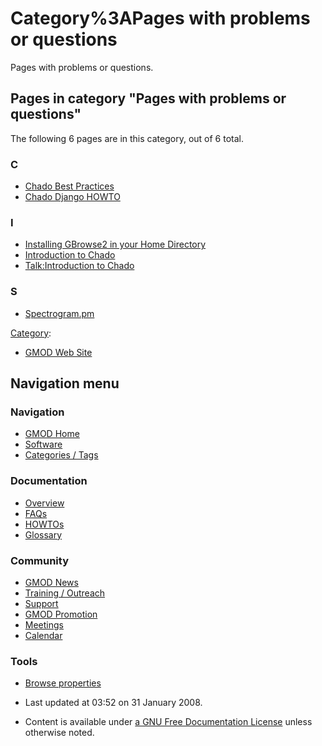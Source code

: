 



<span id="top"></span>




# <span dir="auto">Category%3APages with problems or questions</span>









Pages with problems or questions.


## Pages in category "Pages with problems or questions"

The following 6 pages are in this category, out of 6 total.



### C

- [Chado Best Practices](Chado_Best_Practices "Chado Best Practices")
- [Chado Django HOWTO](Chado_Django_HOWTO "Chado Django HOWTO")

### I

- [Installing GBrowse2 in your Home
  Directory](Installing_GBrowse2_in_your_Home_Directory "Installing GBrowse2 in your Home Directory")
- [Introduction to Chado](Introduction_to_Chado "Introduction to Chado")
- [Talk:Introduction to
  Chado](Talk%3AIntroduction_to_Chado "Talk:Introduction to Chado")

### S

- [Spectrogram.pm](Spectrogram.pm "Spectrogram.pm")







[Category](Special%3ACategories "Special%3ACategories"):

- [GMOD Web Site](Category%3AGMOD_Web_Site "Category%3AGMOD Web Site")






## Navigation menu









### Navigation



- <span id="n-GMOD-Home">[GMOD Home](Main_Page)</span>
- <span id="n-Software">[Software](GMOD_Components)</span>
- <span id="n-Categories-.2F-Tags">[Categories /
  Tags](Categories)</span>




### Documentation



- <span id="n-Overview">[Overview](Overview)</span>
- <span id="n-FAQs">[FAQs](Category%3AFAQ)</span>
- <span id="n-HOWTOs">[HOWTOs](Category%3AHOWTO)</span>
- <span id="n-Glossary">[Glossary](Glossary)</span>




### Community



- <span id="n-GMOD-News">[GMOD News](GMOD_News)</span>
- <span id="n-Training-.2F-Outreach">[Training /
  Outreach](Training_and_Outreach)</span>
- <span id="n-Support">[Support](Support)</span>
- <span id="n-GMOD-Promotion">[GMOD Promotion](GMOD_Promotion)</span>
- <span id="n-Meetings">[Meetings](Meetings)</span>
- <span id="n-Calendar">[Calendar](Calendar)</span>




### Tools

- <span id="t-smwbrowselink"><a href="Special%3ABrowse/Category%3APages_with_problems_or_questions"
  rel="smw-browse">Browse properties</a></span>



- <span id="footer-info-lastmod">Last updated at 03:52 on 31 January
  2008.</span>
<!-- - <span id="footer-info-viewcount">15,681 page views.</span> -->
- <span id="footer-info-copyright">Content is available under
  <a href="http://www.gnu.org/licenses/fdl-1.3.html" class="external"
  rel="nofollow">a GNU Free Documentation License</a> unless otherwise
  noted.</span>

<!-- -->



<!-- -->




